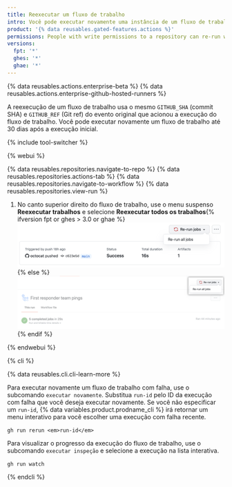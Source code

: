 ```yaml
---
title: Reexecutar um fluxo de trabalho
intro: Você pode executar novamente uma instância de um fluxo de trabalho até 30 dias após a execução inicial.
product: '{% data reusables.gated-features.actions %}'
permissions: People with write permissions to a repository can re-run workflows in the repository.
versions:
  fpt: '*'
  ghes: '*'
  ghae: '*'
---
```


{% data reusables.actions.enterprise-beta %}
{% data reusables.actions.enterprise-github-hosted-runners %}

A reexecução de um fluxo de trabalho usa o mesmo `GITHUB_SHA` (commit SHA) e `GITHUB_REF` (Git ref) do evento original que acionou a execução do fluxo de trabalho. Você pode executar novamente um fluxo de trabalho até 30 dias após a execução inicial.

{% include tool-switcher %}

{% webui %}

{% data reusables.repositories.navigate-to-repo %}
{% data reusables.repositories.actions-tab %}
{% data reusables.repositories.navigate-to-workflow %}
{% data reusables.repositories.view-run %}
1. No canto superior direito do fluxo de trabalho, use o menu suspenso **Reexecutar trabalhos** e selecione **Reexecutar todos os trabalhos**{% ifversion fpt or ghes > 3.0 or ghae %}![Re-run checks drop-down menu](/assets/images/help/repository/rerun-checks-drop-down-updated.png){% else %}![Re-run checks drop-down menu](/assets/images/help/repository/rerun-checks-drop-down.png){% endif %}

{% endwebui %}

{% cli %}

{% data reusables.cli.cli-learn-more %}

Para executar novamente um fluxo de trabalho com falha, use o subcomando `executar novamente`. Substitua `run-id` pelo ID da execução com falha que você deseja executar novamente.  Se você não especificar um `run-id`, {% data variables.product.prodname_cli %} irá retornar um menu interativo para você escolher uma execução com falha recente.

```shell
gh run rerun <em>run-id</em>
```

Para visualizar o progresso da execução do fluxo de trabalho, use o subcomando `executar inspeção` e selecione a execução na lista interativa.

```shell
gh run watch
```

{% endcli %}
